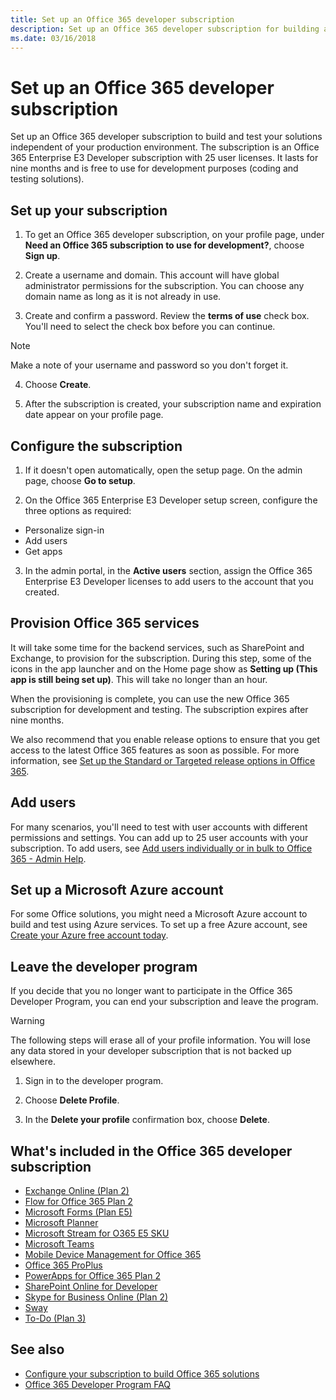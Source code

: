 ```yaml
---
title: Set up an Office 365 developer subscription
description: Set up an Office 365 developer subscription for building and testing solutions independent of your production environment.
ms.date: 03/16/2018
---
```


# Set up an Office 365 developer subscription 

Set up an Office 365 developer subscription to build and test your solutions independent of your production environment. The subscription is an Office 365 Enterprise E3 Developer subscription with 25 user licenses. It lasts for nine months and is free to use for development purposes (coding and testing solutions).

## Set up your subscription

1. To get an Office 365 developer subscription, on your profile page, under **Need an Office 365 subscription to use for development?**, choose **Sign up**.

2. Create a username and domain. This account will have global administrator permissions for the subscription. You can choose any domain name as long as it is not already in use.

3. Create and confirm a password. Review the **terms of use** check box. You'll need to select the check box before you can continue.

  > [!NOTE]
  > Make a note of your username and password so you don't forget it. 

4. Choose **Create**.

5. After the subscription is created, your subscription name and expiration date appear on your profile page.

<!--I copied the following sections from the wiki page and am not sure what the new experience will be.-->

## Configure the subscription

1. If it doesn't open automatically, open the setup page. On the admin page, choose **Go to setup**.

2. On the Office 365 Enterprise E3 Developer setup screen, configure the three options as required:

  - Personalize sign-in
  - Add users
  - Get apps
  
3. In the admin portal, in the **Active users** section, assign the Office 365 Enterprise E3 Developer licenses to add users to the account that you created.

## Provision Office 365 services

It will take some time for the backend services, such as SharePoint and Exchange, to provision for the subscription. During this step, some of the icons in the app launcher and on the Home page show as **Setting up (This app is still being set up)**. This will take no longer than an hour.

When the provisioning is complete, you can use the new Office 365 subscription for development and testing. The subscription expires after nine months.

We also recommend that you enable release options to ensure that you get access to the latest Office 365 features as soon as possible. For more information, see [Set up the Standard or Targeted release options in Office 365](https://support.office.com/en-us/article/set-up-the-standard-or-targeted-release-options-in-office-365-3b3adfa4-1777-4ff0-b606-fb8732101f47?ui=en-US&rs=en-US&ad=US).

## Add users

For many scenarios, you'll need to test with user accounts with different permissions and settings. You can add up to 25 user accounts with your subscription. To add users, see [Add users individually or in bulk to Office 365 - Admin Help](https://support.office.com/en-us/article/add-users-individually-or-in-bulk-to-office-365-admin-help-1970f7d6-03b5-442f-b385-5880b9c256ec).

## Set up a Microsoft Azure account

For some Office solutions, you might need a Microsoft Azure account to build and test using Azure services. To set up a free Azure account, see [Create your Azure free account today](https://azure.microsoft.com/en-us/free/).

## Leave the developer program

If you decide that you no longer want to participate in the Office 365 Developer Program, you can end your subscription and leave the program.

  > [!WARNING]
  > The following steps will erase all of your profile information. You will lose any data stored in your developer subscription that is not backed up elsewhere.

1. Sign in to the developer program.

2. Choose **Delete Profile**.

3. In the **Delete your profile** confirmation box, choose **Delete**.

## What's included in the Office 365 developer subscription

- [Exchange Online (Plan 2)](https://products.office.com/en-us/exchange/compare-microsoft-exchange-online-plans)
- [Flow for Office 365 Plan 2](https://flow.microsoft.com/en-us/pricing/)
- [Microsoft Forms (Plan E5)](https://support.office.com/en-us/article/Frequently-asked-questions-about-Microsoft-Forms-495c4242-6102-40a0-add8-df05ed6af61c?ui=en-US&rs=en-US&ad=US )
- [Microsoft Planner](https://products.office.com/en-us/compare-all-microsoft-office-products?tab=2 )
- [Microsoft Stream for O365 E5 SKU](https://products.office.com/en-us/business/office-365-enterprise-e5-business-software )
- [Microsoft Teams](https://products.office.com/en-us/business/office-365-enterprise-e5-business-software )
- [Mobile Device Management for Office 365](https://support.office.com/en-us/article/Set-up-Mobile-Device-Management-MDM-in-Office-365-dd892318-bc44-4eb1-af00-9db5430be3cd)
- [Office 365 ProPlus](https://products.office.com/en-us/business/office-365-proplus-business-software)
- [PowerApps for Office 365 Plan 2](https://powerapps.microsoft.com/en-us/pricing/ )
- [SharePoint Online for Developer](https://products.office.com/en-us/SharePoint/compare-sharepoint-plans)
- [Skype for Business Online (Plan 2)](https://products.office.com/en-us/skype-for-business/online-meeting-solutions)
- [Sway](https://sway.com/)
- [To-Do (Plan 3)](https://todo.microsoft.com/en-us)



<!-- ## Linda's Notes 

- **Delete all your events** *(need more info here)*

...from current way of doing things -- not sure if these still apply. Also some notes from David's content plan. 
Save what applies, delete what doesn't.

### Info we give out to current customers when we send their promo codes:
- You must use InPrivate browsing to redeem the code. 
- This offer is a developer sandbox offer, and is not compatible with any other offers.  For example, you cannot have a paid E5 offer, Visio offer, and this offer all-in-one. 
- The limit is one subscription per lifetime; that is, contoso.com can only sign up for this offer once.  You can request another subscription to create a second subscription with contoso2.onmicrosoft.com. 
- These promo codes may not be used to extend a currently existing offer, paid or otherwise.  As in #3, you must request and create a net new tenant at this time.

### Get started with the Office 365 developer subscription 

- Get a subscription (basically will point to previous topic) 
- Access your Azure subscription (you get this as part of the developer subscription, but not everyone knows how to get to it via the Azure portal) 
- Configure your subscription 
  - Question: some topics I've found include getting an Azure subscription. Is this needed? 
  - Add users in Office 365 (this will just be a link out) 
  - Leverage the Office 365 CLI tool to change settings (be clear on the what you can do, follow up with Vesa.) (this is also a link out) 

### Next steps (Choose your journey) (intro to next section) 

- Add Sample data by using the Graph Explorer (need more info) 
- Create app catalog (sharepoint) link to sp topic 
- Create developer site (sharepoint) link to sp topic 
- Add ScriptLab to all clients to the subscription to enable Office add-ins (need more info) 
- Enable Teams Development and Sideloading (need more info) 
- Your O365 subscription IS an Azure subscription. So we need a document that explains how to access it on the Azure portal.

### Documentation requests for Wave 1 (from slide deck)

- Overview of Developer Program​
- Acquire a subscription options  [Dev Subscription | Visual Studio | Paid $99 offer | Microsoft Partner Network Benefits (MPN IUR)]​
- Customize your development subscription for your use.​
- [Add users in Office 365](https://support.office.com/en-us/article/add-users-individually-or-in-bulk-to-office-365-admin-help-1970f7d6-03b5-442f-b385-5880b9c256ec) ​
- [Leverage the Office 365 CLI tool to change settings​](https://dev.office.com/blogs/announcing-office-365-cli-for-managing-your-office-365-subscription-on-any-platform)   to be clear on the what you can do. Follow up with Vesa.​
- Add Sample data by using the Graph Explorer​
- Add ScriptLab to all clients to the subscription to enable Office add-ins​
- Enable Teams Development and Sideloading​
- Need help?​
- Have questions on how to get started building? Dev.office.com/support​
- Subscription issue? ->  FAQ / Trouble shooting guide  ​
- Privacy and terms of use​
- Program terms of use ​
- Dev subscription license agreement [Suzanna]-->

## See also

- [Configure your subscription to build Office 365 solutions](configure-your-office-365-developer-subscription.md)
- [Office 365 Developer Program FAQ](office-365-developer-program-faq.md)
